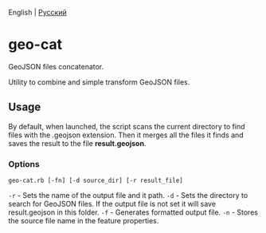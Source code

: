 English | [Русский](./README-ru.md)

# geo-cat
GeoJSON files concatenator.

Utility to combine and simple transform GeoJSON files.

## Usage
By default, when launched, the script scans the current directory to find files with the .geojson extension.
Then it merges all the files it finds and saves the result to the file **result.geojson**.

### Options
```
geo-cat.rb [-fn] [-d source_dir] [-r result_file]
```

```-r``` - Sets the name of the output file and it path.
```-d``` - Sets the directory to search for GeoJSON files. If the output file is not set it will save result.geojson in this folder.
```-f``` - Generates formatted output file.
```-n``` - Stores the source file name in the feature properties.
